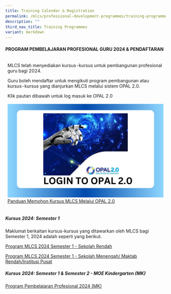 ```yaml
---
title: Training Calendar & Registration
permalink: /mlcs/professional-development-programmes/training-programmes/trainingcalendar-registration/
description: ""
third_nav_title: Training Programmes
variant: markdown
---
```

#### **PROGRAM PEMBELAJARAN PROFESIONAL GURU 2024 &amp; PENDAFTARAN**

<table class="tg">
<thead>
<tr>
    <td><p>MLCS telah menyediakan kursus-kursus untuk pembangunan profesional guru bagi 2024.

Guru boleh mendaftar untuk mengikuti program pembangunan atau kursus-kursus yang dianjurkan MLCS melalui sistem OPAL 2.0. </p><p>Klik pautan dibawah untuk log  masuk ke OPAL 2.0 <br><a target="_blank" href="https://idm.opal2.moe.edu.sg/Account/Login">			
	 <img src="/images/001Opal_login.jpg" alt="Login Opal" style="width=50%"></a><br><a target="_blank" href="/files/panduan-memohon-kursus-mlcs-melalui-opal-2-081d3d2f34c2d48ce958bfcb4e33ba206.pdf">Panduan Memohon Kursus MLCS Melalui OPAL 2.0</a></p></td>
	</tr></thead>
</table>

##### **Kursus 2024: Semester 1**
Maklumat berkaitan kursus-kursus yang ditawarkan oleh MLCS bagi Semester 1, 2024 adalah seperti yang berikut. 

<a target="_blank" href="/files/MLCS_PD_2024__Semester_1____Objektif___Sinopsis__Rendah_.pdf">Program MLCS&nbsp;2024 Semester 1 - Sekolah Rendah</a>

<a target="_blank" href="/files/MLCS_PD_2024__Semester_1____Objektif___Sinopsis__MenMR___IP_.pdf">Program MLCS&nbsp;2024 Semester 1 - Sekolah Menengah/ Maktab Rendah/Institusi Pusat</a>

##### **Kursus 2024: Semester 1 &amp; Semester 2 - MOE Kindergarten (MK)**

<a target="_blank" href="/files/MLCS_PD_2024___Objektif__Sinopsis__MK_.pdf">Program Pembelajaran Profesional 2024 (MK)</a>
